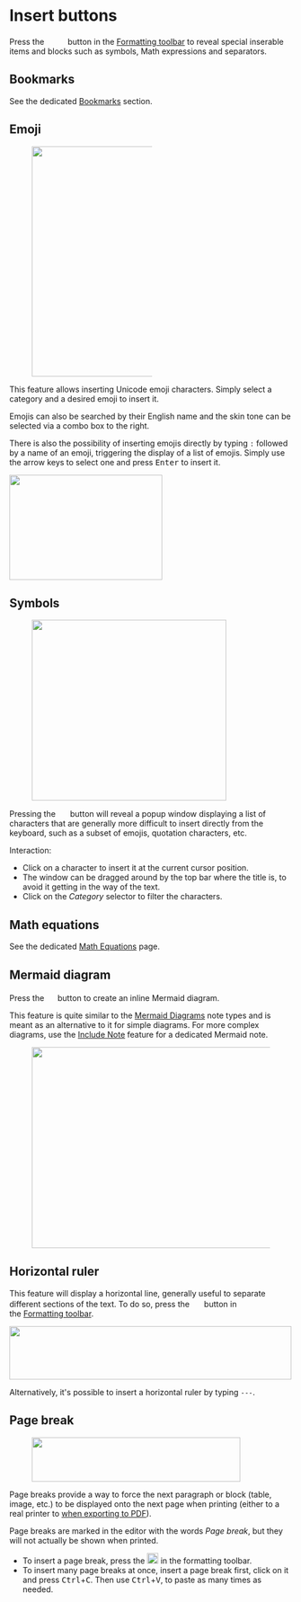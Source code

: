 # Insert buttons
Press the <img src="4_Insert buttons_image.png" width="34" height="16"> button in the <a class="reference-link" href="Formatting%20toolbar.md">Formatting toolbar</a> to reveal special inserable items and blocks such as symbols, Math expressions and separators.

## Bookmarks

See the dedicated <a class="reference-link" href="Bookmarks.md">Bookmarks</a> section.

## Emoji

<figure class="image image-style-align-right image_resized" style="width:42.4%;"><img style="aspect-ratio:366/410;" src="Insert buttons_plus.png" width="366" height="410"></figure>

This feature allows inserting Unicode emoji characters. Simply select a category and a desired emoji to insert it.

Emojis can also be searched by their English name and the skin tone can be selected via a combo box to the right.

There is also the possibility of inserting emojis directly by typing `:` followed by a name of an emoji, triggering the display of a list of emojis. Simply use the arrow keys to select one and press <kbd>Enter</kbd> to insert it.

<img src="1_Insert buttons_plus.png" width="272" height="187">

## Symbols

<figure class="image image-style-align-right"><img style="aspect-ratio:346/322;" src="1_Insert buttons_image.png" width="346" height="322"></figure>

Pressing the <img src="7_Insert buttons_image.png" width="18" height="15"> button will reveal a popup window displaying a list of characters that are generally more difficult to insert directly from the keyboard, such as a subset of emojis, quotation characters, etc.

Interaction:

*   Click on a character to insert it at the current cursor position.
*   The window can be dragged around by the top bar where the title is, to avoid it getting in the way of the text.
*   Click on the _Category_ selector to filter the characters.

## Math equations

See the dedicated <a class="reference-link" href="Math%20Equations.md">Math Equations</a> page.

## Mermaid diagram

Press the <img src="2_Insert buttons_image.png" width="16" height="17"> button to create an inline Mermaid diagram.

This feature is quite similar to the <a class="reference-link" href="../Mermaid%20Diagrams.md">Mermaid Diagrams</a> note types and is meant as an alternative to it for simple diagrams. For more complex diagrams, use the <a class="reference-link" href="Include%20Note.md">Include Note</a> feature for a dedicated Mermaid note.

<figure class="image"><img style="aspect-ratio:1174/358;" src="6_Insert buttons_image.png" width="1174" height="358"></figure>

## Horizontal ruler

This feature will display a horizontal line, generally useful to separate different sections of the text. To do so, press the <img src="5_Insert buttons_image.png" width="18" height="16"> button in the <a class="reference-link" href="Formatting%20toolbar.md">Formatting toolbar</a>.

<img src="3_Insert buttons_image.png" width="502" height="95">

Alternatively, it's possible to insert a horizontal ruler by typing `---`.

## Page break

<figure class="image image-style-align-right"><img style="aspect-ratio:371/79;" src="8_Insert buttons_image.png" width="371" height="79"></figure>

Page breaks provide a way to force the next paragraph or block (table, image, etc.) to be displayed onto the next page when printing (either to a real printer to [when exporting to PDF](../../Basic%20Concepts%20and%20Features/Notes/Printing%20%26%20Exporting%20as%20PDF.md)).

Page breaks are marked in the editor with the words _Page break_, but they will not actually be shown when printed.

*   To insert a page break, press the <img src="Insert buttons_image.png" width="20" height="19"> in the formatting toolbar.
*   To insert many page breaks at once, insert a page break first, click on it and press <kbd>Ctrl</kbd>+<kbd>C</kbd>. Then use <kbd>Ctrl</kbd>+<kbd>V</kbd>, to paste as many times as needed.